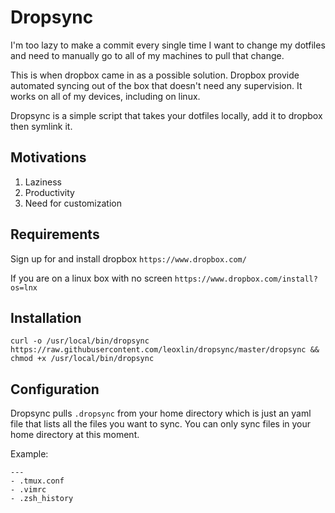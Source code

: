 # Dropsync
I'm too lazy to make a commit every single time I want to change my dotfiles
and need to manually go to all of my machines to pull that change.

This is when dropbox came in as a possible solution. Dropbox provide automated
syncing out of the box that doesn't need any supervision. It works on all of my
devices, including on linux.

Dropsync is a simple script that takes your dotfiles locally, add it to dropbox
then symlink it.

## Motivations
1. Laziness
2. Productivity
3. Need for customization

## Requirements
Sign up for and install dropbox
`https://www.dropbox.com/`

If you are on a linux box with no screen
`https://www.dropbox.com/install?os=lnx`

## Installation
```
curl -o /usr/local/bin/dropsync https://raw.githubusercontent.com/leoxlin/dropsync/master/dropsync && chmod +x /usr/local/bin/dropsync
```

## Configuration
Dropsync pulls `.dropsync` from your home directory which is just an yaml file
that lists all the files you want to sync. You can only sync files in your home
directory at this moment.

Example:
```
---
- .tmux.conf
- .vimrc
- .zsh_history
```
